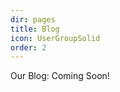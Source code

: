 ```yaml
---
dir: pages
title: Blog
icon: UserGroupSolid
order: 2
---
```


<script>
  import { Section } from 'flowbite-svelte-blocks';

  let defaults = `
    text-[90px]
    font-semibold
    font-basier
    leading-[72px]
    text-4xl 
    xs:text-5xl 
    sm:text-6xl 
    md:text-7xl 
    lg:text-8xl 
    xl:text-9xl 
  `;
</script>

<Section class="bg-white dark:bg-base-100 min-h-[100vh]">

  <div class="
  w-full 
  my-30 
  min-h-[60vh] 
  text-black 
  dark:text-white
  text-center">
    <span class={`${defaults}`}>Our Blog: Coming Soon!</span>
  </div>
 
</Section>
